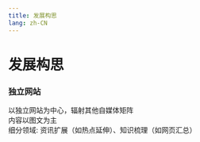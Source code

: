 ```yaml
---
title: 发展构思
lang: zh-CN
---
```




# 发展构思


### 独立网站

以独立网站为中心，辐射其他自媒体矩阵  
内容以图文为主  
细分领域: 资讯扩展（如热点延伸）、知识梳理（如网页汇总）
 
























